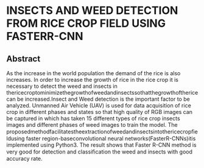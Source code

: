 # INSECTS AND  WEED DETECTION FROM RICE CROP FIELD USING FASTERR-CNN

## Abstract


As the increase in the world population the demand of the rice is also increases. In order to increase the growth of rice in the rice crop it is necessary to detect the weed and insects in thericecroptominimizethegrowthofweedandinsectssothatthegrowthofthericecan be increased.Insect and Weed detection is the important factor to be analyzed. Unmanned Air Vehicle (UAV) is used for data acquisition of rice crop in different phases and states so that high quality of RGB images can be captured in which has taken 15 different types of rice crop insects images and different phases of weed images to train the model. The proposedmethodfacilitatestheextractionofweedandinsectsintothericecropﬁeldusing faster region-baseconvolutional neural networks(FasterR-CNNs)itis implemented using Python3. The result shows that Faster R-CNN method is very good for detection and classiﬁcation the weed and insects with good accuracy rate.
